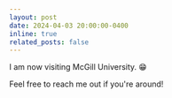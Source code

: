 ```yaml
---
layout: post
date: 2024-04-03 20:00:00-0400
inline: true
related_posts: false
---
```


I am now visiting McGill University. 😁 

Feel free to reach me out if you're around!
